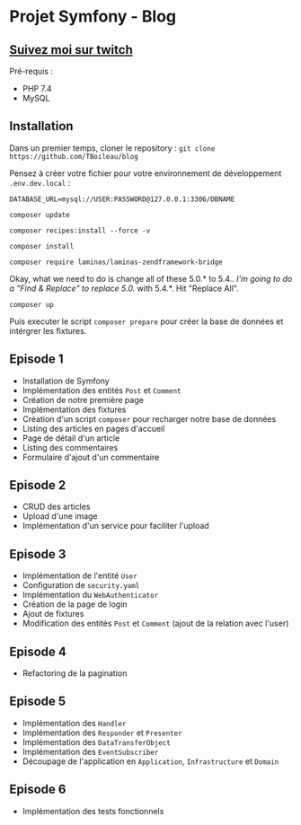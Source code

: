 Projet Symfony - Blog
=====================

[Suivez moi sur twitch](https://www.twitch.tv/toham)
---------------------

Pré-requis :
* PHP 7.4
* MySQL

Installation
------------

Dans un premier temps, cloner le repository : `git clone https://github.com/TBoileau/blog`

Pensez à créer votre fichier pour votre environnement de développement `.env.dev.local` :
```dotenv
DATABASE_URL=mysql://USER:PASSWORD@127.0.0.1:3306/DBNAME

composer update

composer recipes:install --force -v

composer install

composer require laminas/laminas-zendframework-bridge
```  
Okay, what we need to do is change all of these 5.0.* to 5.4.*. I'm going to do a "Find & Replace" to replace 5.0.* with 5.4.*. Hit "Replace All".

```dotenv
composer up
```

Puis executer le script `composer prepare` pour créer la base de données et intérgrer les fixtures.

Episode 1
---------

* Installation de Symfony
* Implémentation des entités `Post` et `Comment`
* Création de notre première page
* Implémentation des fixtures
* Création d'un script `composer` pour recharger notre base de données
* Listing des articles en pages d'accueil
* Page de détail d'un article
* Listing des commentaires
* Formulaire d'ajout d'un commentaire

Episode 2
---------

* CRUD des articles
* Upload d'une image
* Implémentation d'un service pour faciliter l'upload

Episode 3
---------

* Implémentation de l'entité `User`
* Configuration de `security.yaml`
* Implémentation du `WebAuthenticator`
* Création de la page de login
* Ajout de fixtures
* Modification des entités `Post` et `Comment` (ajout de la relation avec l'user)

Episode 4
---------

* Refactoring de la pagination

Episode 5
---------

* Implémentation des `Handler`
* Implémentation des `Responder` et `Presenter`
* Implémentation des `DataTransferObject`
* Implémentation des `EventSubscriber`
* Découpage de l'application en `Application`, `Infrastructure` et `Domain`

Episode 6
---------

* Implémentation des tests fonctionnels